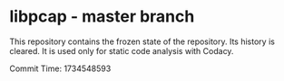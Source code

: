 # libpcap - master branch

This repository contains the frozen state of the repository.
Its history is cleared. It is used only for static code
analysis with Codacy.

Commit Time: 1734548593